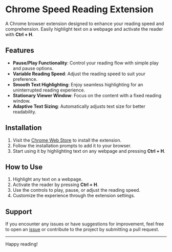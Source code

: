 # Chrome Speed Reading Extension

A Chrome browser extension designed to enhance your reading speed and comprehension. Easily highlight text on a webpage and activate the reader with **Ctrl + H**.

## Features

- **Pause/Play Functionality**: Control your reading flow with simple play and pause options.
- **Variable Reading Speed**: Adjust the reading speed to suit your preference.
- **Smooth Text Highlighting**: Enjoy seamless highlighting for an uninterrupted reading experience.
- **Stationary Viewer Window**: Focus on the content with a fixed reading window.
- **Adaptive Text Sizing**: Automatically adjusts text size for better readability.

## Installation

1. Visit the [Chrome Web Store](#) to install the extension.
2. Follow the installation prompts to add it to your browser.
3. Start using it by highlighting text on any webpage and pressing **Ctrl + H**.

## How to Use

1. Highlight any text on a webpage.
2. Activate the reader by pressing **Ctrl + H**.
3. Use the controls to play, pause, or adjust the reading speed.
4. Customize the experience through the extension settings.

## Support

If you encounter any issues or have suggestions for improvement, feel free to open an [issue](#) or contribute to the project by submitting a pull request.

---

Happy reading!

